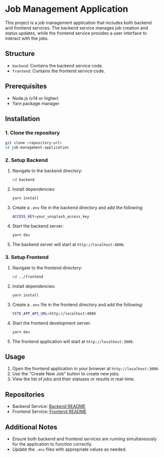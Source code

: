 
# Job Management Application

This project is a job management application that includes both backend and frontend services. The backend service manages job creation and status updates, while the frontend service provides a user interface to interact with the jobs.

## Structure

- `backend`: Contains the backend service code.
- `frontend`: Contains the frontend service code.

## Prerequisites

- Node.js (v14 or higher)
- Yarn package manager

## Installation

### 1. Clone the repository

```sh
git clone <repository-url>
cd job-management-application
```

### 2. Setup Backend

1. Navigate to the backend directory:
   ```sh
   cd backend
   ```

2. Install dependencies:
   ```sh
   yarn install
   ```

3. Create a `.env` file in the backend directory and add the following:
   ```sh
   ACCESS_KEY=your_unsplash_access_key
   ```

4. Start the backend server:
   ```sh
   yarn dev
   ```

5. The backend server will start at `http://localhost:4000`.

### 3. Setup Frontend

1. Navigate to the frontend directory:
   ```sh
   cd ../frontend
   ```

2. Install dependencies:
   ```sh
   yarn install
   ```

3. Create a `.env` file in the frontend directory and add the following:
   ```sh
   VITE_APP_API_URL=http://localhost:4000
   ```

4. Start the frontend development server:
   ```sh
   yarn dev
   ```

5. The frontend application will start at `http://localhost:3000`.

## Usage

1. Open the frontend application in your browser at `http://localhost:3000`.
2. Use the "Create New Job" button to create new jobs.
3. View the list of jobs and their statuses or results in real-time.

## Repositories

- Backend Service: [Backend README](./backend/README.md)
- Frontend Service: [Frontend README](./frontend/README.md)

## Additional Notes

- Ensure both backend and frontend services are running simultaneously for the application to function correctly.
- Update the `.env` files with appropriate values as needed.
